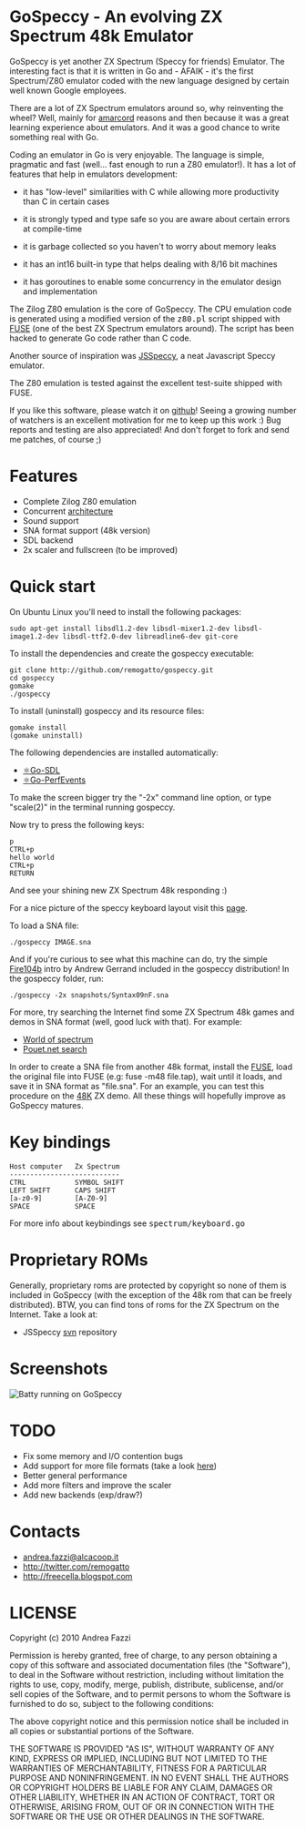 # GoSpeccy - An evolving ZX Spectrum 48k Emulator

GoSpeccy is yet another ZX Spectrum (Speccy for friends) Emulator. The
interesting fact is that it is written in Go and - AFAIK - it's the
first Spectrum/Z80 emulator coded with the new language designed by
certain well known Google employees.

There are a lot of ZX Spectrum emulators around so, why reinventing
the wheel? Well, mainly for
[amarcord](http://en.wikipedia.org/wiki/Amarcord) reasons and then
because it was a great learning experience about emulators.  And it
was a good chance to write something real with Go.

Coding an emulator in Go is very enjoyable. The language is simple,
pragmatic and fast (well... fast enough to run a Z80 emulator!). It
has a lot of features that help in emulators development:
 
* it has "low-level" similarities with C while allowing more productivity
  than C in certain cases

* it is strongly typed and type safe so you are aware about certain errors at
  compile-time

* it is garbage collected so you haven't to worry about memory leaks

* it has an int16 built-in type that helps dealing with 8/16 bit
  machines

* it has goroutines to enable some concurrency in the emulator design
  and implementation

The Zilog Z80 emulation is the core of GoSpeccy. The CPU emulation
code is generated using a modified version of the <tt>z80.pl</tt> script
shipped with [FUSE](http://fuse-emulator.sourceforge.net/) (one of the best ZX
Spectrum emulators around). The script has been hacked to generate Go
code rather than C code.

Another source of inspiration was
[JSSpeccy](http://matt.west.co.tt/spectrum/jsspeccy/), a neat
Javascript Speccy emulator.

The Z80 emulation is tested against the excellent test-suite shipped
with FUSE.

If you like this software, please watch it on
[github](http://github.com/remogatto/gospeccy)! Seeing a growing
number of watchers is an excellent motivation for me to keep up this
work :) Bug reports and testing are also appreciated! And don't forget
to fork and send me patches, of course ;)

# Features

* Complete Zilog Z80 emulation
* Concurrent [architecture](http://github.com/remogatto/gospeccy/wiki/Architecture)
* Sound support
* SNA format support (48k version)
* SDL backend
* 2x scaler and fullscreen (to be improved)

# Quick start

On Ubuntu Linux you'll need to install the following packages:

    sudo apt-get install libsdl1.2-dev libsdl-mixer1.2-dev libsdl-image1.2-dev libsdl-ttf2.0-dev libreadline6-dev git-core

To install the dependencies and create the gospeccy executable:

    git clone http://github.com/remogatto/gospeccy.git
    cd gospeccy
    gomake
    ./gospeccy

To install (uninstall) gospeccy and its resource files:

    gomake install
    (gomake uninstall)

The following dependencies are installed automatically:

* [⚛Go-SDL](http://github.com/0xe2-0x9a-0x9b/Go-SDL)
* [⚛Go-PerfEvents](http://github.com/0xe2-0x9a-0x9b/Go-PerfEvents)

To make the screen bigger try the "-2x" command line option,
or type "scale(2)" in the terminal running gospeccy.

Now try to press the following keys:

    p
    CTRL+p
    hello world
    CTRL+p
    RETURN

And see your shining new ZX Spectrum 48k responding :)

For a nice picture of the speccy keyboard layout visit this [page](http://www.guybrush.demon.co.uk/spectrum/docs/Basic.htm).

To load a SNA file:

    ./gospeccy IMAGE.sna

And if you're curious to see what this machine can do, try the simple
[Fire104b](http://pouet.net/prod.php?which=54076) intro by Andrew
Gerrand included in the gospeccy distribution! In the gospeccy folder,
run:

    ./gospeccy -2x snapshots/Syntax09nF.sna

For more, try searching the Internet find some ZX Spectrum 48k
games and demos in SNA format (well, good luck with that). For example:

* [World of spectrum](http://www.worldofspectrum.org/archive.html)
* [Pouet.net search](http://pouet.net/prodlist.php?platform[]=ZX+Spectrum)

In order to create a SNA file from another 48k format, install the
[FUSE](http://fuse-emulator.sourceforge.net/), load the original file
into FUSE (e.g: fuse -m48 file.tap), wait until it loads, and save it
in SNA format as "file.sna". For an example, you can test this procedure on
the [48K](http://pouet.net/prod.php?which=54504) ZX demo. All these things
will hopefully improve as GoSpeccy matures.

# Key bindings

    Host computer   Zx Spectrum
    ---------------------------
    CTRL            SYMBOL SHIFT
    LEFT SHIFT      CAPS SHIFT
    [a-z0-9]        [A-Z0-9]
    SPACE           SPACE

For more info about keybindings see <tt>spectrum/keyboard.go</tt>

# Proprietary ROMs

Generally, proprietary roms are protected by copyright so none of them
is included in GoSpeccy (with the exception of the 48k rom that can be
freely distributed). BTW, you can find tons of roms for the ZX
Spectrum on the Internet. Take a look at:

* JSSpeccy [svn](http://svn.matt.west.co.tt/svn/jsspec/trunk/snapshots/) repository

# Screenshots

![Batty running on GoSpeccy](http://sites.google.com/site/remogatto/batty.png)

# TODO

* Fix some memory and I/O contention bugs
* Add support for more file formats (take a look [here](http://www.worldofspectrum.org/faq/reference/formats.htm))
* Better general performance
* Add more filters and improve the scaler
* Add new backends (exp/draw?)

# Contacts

* andrea.fazzi@alcacoop.it
* http://twitter.com/remogatto
* http://freecella.blogspot.com

# LICENSE

Copyright (c) 2010 Andrea Fazzi

Permission is hereby granted, free of charge, to any person obtaining
a copy of this software and associated documentation files (the
"Software"), to deal in the Software without restriction, including
without limitation the rights to use, copy, modify, merge, publish,
distribute, sublicense, and/or sell copies of the Software, and to
permit persons to whom the Software is furnished to do so, subject to
the following conditions:

The above copyright notice and this permission notice shall be
included in all copies or substantial portions of the Software.

THE SOFTWARE IS PROVIDED "AS IS", WITHOUT WARRANTY OF ANY KIND,
EXPRESS OR IMPLIED, INCLUDING BUT NOT LIMITED TO THE WARRANTIES OF
MERCHANTABILITY, FITNESS FOR A PARTICULAR PURPOSE AND
NONINFRINGEMENT. IN NO EVENT SHALL THE AUTHORS OR COPYRIGHT HOLDERS BE
LIABLE FOR ANY CLAIM, DAMAGES OR OTHER LIABILITY, WHETHER IN AN ACTION
OF CONTRACT, TORT OR OTHERWISE, ARISING FROM, OUT OF OR IN CONNECTION
WITH THE SOFTWARE OR THE USE OR OTHER DEALINGS IN THE SOFTWARE.

